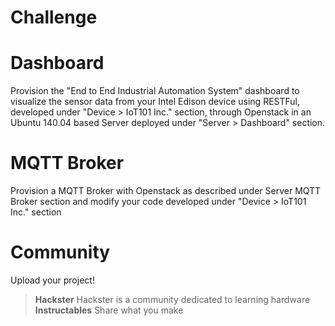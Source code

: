 # Challenge

# Dashboard

Provision the "End to End Industrial Automation System" dashboard to visualize the sensor data from your Intel Edison device using RESTFul, developed under "Device > IoT101 Inc." section, through Openstack in an Ubuntu 140.04 based Server deployed under "Server > Dashboard" section.

# MQTT Broker

Provision a MQTT Broker with Openstack as described under Server MQTT Broker section and modify your  code developed under "Device > IoT101 Inc." section

# Community

Upload your project!

> __Hackster__ Hackster is a community dedicated to learning hardware
> __Instructables__ Share what you make